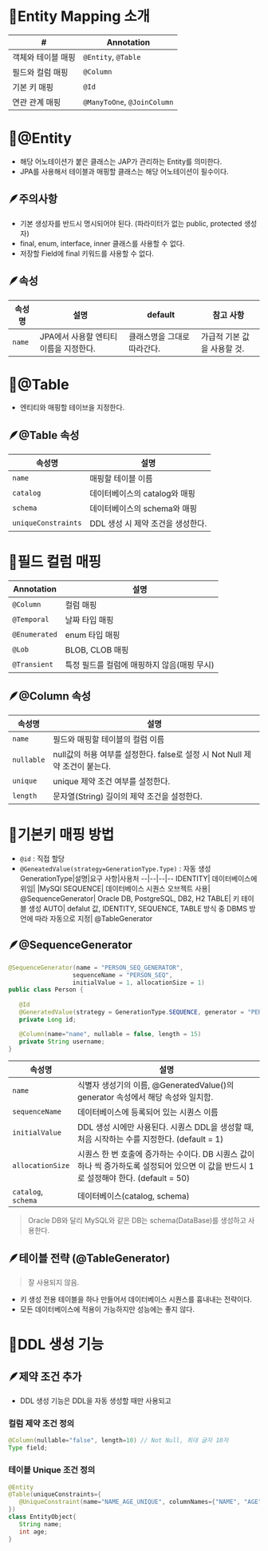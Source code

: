 # 📌Entity Mapping 소개
#|Annotation
--|--
객체와 테이블 매핑| `@Entity`, `@Table`
필드와 컬럼 매핑| `@Column`
기본 키 매핑| `@Id`
연관 관계 매핑| `@ManyToOne`, `@JoinColumn`

# 📌@Entity
- 해당 어노테이션가 붙은 클래스는 JAP가 관리하는 Entity를 의미한다.
- JPA를 사용해서 테이블과 매핑할 클래스는 해당 어노테이션이 필수이다.

## 🪶주의사항
- 기본 생성자를 반드시 명시되어야 된다. (파라미터가 없는 public, protected 생성자)
- final, enum, interface, inner 클래스를 사용할 수 없다.
- 저장할 Field에 final 키워드를 사용할 수 없다.

## 🪶속성
속성명|설명|default|참고 사항
--|--|--|--
`name`|JPA에서 사용할 엔티티 이름을 지정한다.|클래스명을 그대로 따라간다.|가급적 기본 값을 사용할 것.

# 📌@Table
- 엔티티와 매핑할 테이브을 지정한다.

## 🪶@Table 속성
속성명|설명
--|--
`name`|매핑할 테이블 이름
`catalog`|데이터베이스의 catalog와 매핑
`schema`|데이터베이스의 schema와 매핑
`uniqueConstraints`|DDL 생성 시 제약 조건을 생성한다.

# 📌필드 컬럼 매핑
Annotation|설명
--|--
`@Column`| 컬럼 매핑
`@Temporal`| 날짜 타입 매핑
`@Enumerated`| enum 타입 매핑
`@Lob`| BLOB, CLOB 매핑
`@Transient`| 특정 필드를 컬럼에 매핑하지 않음(매핑 무시)

## 🪶@Column 속성
속성명|설명
--|--
`name`|필드와 매핑할 테이블의 컬럼 이름
`nullable`|null값의 허용 여부를 설정한다. false로 설정 시 Not Null 제약 조건이 붙는다.
`unique`|unique 제약 조건 여부를 설정한다.
`length`|문자열(String) 길이의 제약 조건을 설정한다.

# 📌기본키 매핑 방법
- `@id` : 직접 할당
- `@GeneatedValue(strategy=GenerationType.Type)` : 자동 생성
   GenerationType|설명|요구 사항|사용처
   --|--|--|--
   IDENTITY| 데이터베이스에 위임| |MySQl
   SEQUENCE| 데이터베이스 시퀀스 오브젝트 사용| @SequenceGenerator| Oracle DB, PostgreSQL, DB2, H2
   TABLE| 키 테이블 생성
   AUTO| defalut 값, IDENTITY, SEQUENCE, TABLE 방식 중 DBMS 방언에 따라 자동으로 지정| @TableGenerator

## 🪶@SequenceGenerator
```java
@SequenceGenerator(name = "PERSON_SEQ_GENERATOR", 
                  sequenceName = "PERSON_SEQ", 
                  initialValue = 1, allocationSize = 1)
public class Person {
   
   @Id
   @GeneratedValue(strategy = GenerationType.SEQUENCE, generator = "PERSON_SEQ_GENERATOR")
   private Long id;

   @Column(name="name", nullable = false, length = 15)
   private String username;
}
```
속성명|설명
--|--
`name`|식별자 생성기의 이름, @GeneratedValue()의 generator 속성에서 해당 속성와 일치함.
`sequenceName`|데이터베이스에 등록되어 있는 시퀀스 이름
`initialValue`|DDL 생성 시에만 사용된다. 시퀀스 DDL을 생성할 때, 처음 시작하는 수를 지정한다. (default = 1)
`allocationSize`|시퀀스 한 번 호출에 증가하는 수이다. DB 시퀀스 값이 하나 씩 증가하도록 설정되어 있으면 이 값을 반드시 1로 설정해야 한다. (default = 50)
`catalog`, `schema`|데이터베이스(catalog, schema)
> Oracle DB와 달리 MySQL와 같은 DB는 schema(DataBase)를 생성하고 사용한다.

## 🪶테이블 전략 (@TableGenerator)
> 잘 사용되지 않음.
- 키 생성 전용 테이블을 하나 만들어서 데이터베이스 시퀀스를 흉내내는 전략이다.
- 모든 데이터베이스에 적용이 가능하지만 성능에는 좋지 않다.

# 📌DDL 생성 기능

## 🪶제약 조건 추가
- DDL 생성 기능은 DDL을 자동 생성할 때만 사용되고 

### 컬럼 제약 조건 정의
```java
@Column(nullable="false", length=10) // Not Null, 최대 글자 10자
Type field;
```

### 테이블 Unique 조건 정의
```java
@Entity
@Table(uniqueConstraints={
   @UniqueConstraint(name="NAME_AGE_UNIQUE", columnNames={"NAME", "AGE"})
})
class EntityObject{
   String name;
   int age;
}
```